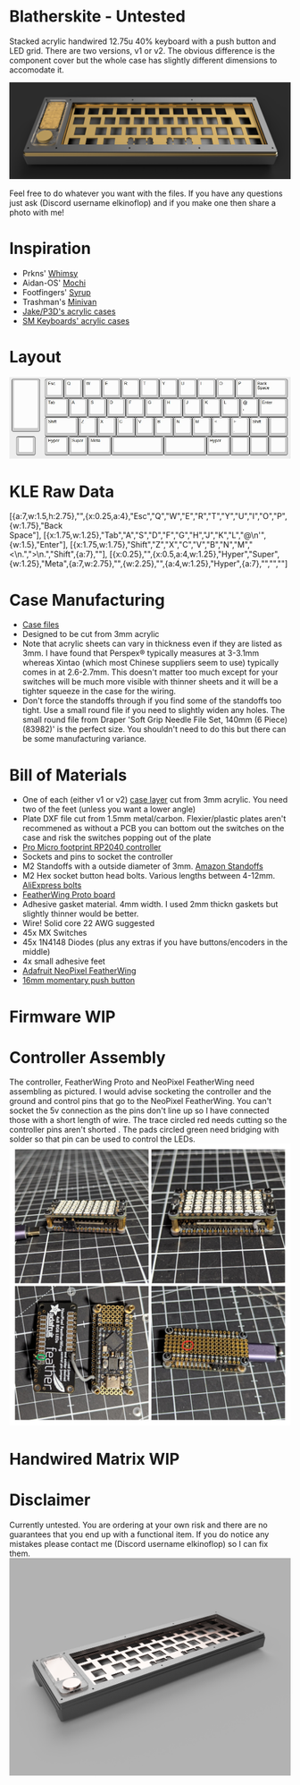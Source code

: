 # Blatherskite - Untested
Stacked acrylic handwired 12.75u 40% keyboard with a push button and LED grid. There are two versions, v1 or v2. The obvious difference is the component cover but the whole case has slightly different dimensions to accomodate it.

<img src="https://github.com/ElKinoflop/Blatherskite/blob/main/images/Blatherskite%20Render%20(1).png" alt="Blatherskite Render">

Feel free to do whatever you want with the files. If you have any questions just ask (Discord username elkinoflop) and if you make one then share a photo with me!

<h1>Inspiration</h1>
<ul>
  <li>Prkns' <a href="https://geekhack.org/index.php?topic=105358.0">Whimsy</a></li>
  <li>Aidan-OS' <a href="https://github.com/Aidan-OS/Mochi40" target="_blank">Mochi</a></li>
  <li>Footfingers' <a href="https://geekhack.org/index.php?topic=115295.0" target="_blank">Syrup</a></li>
  <li>Trashman's <a href="https://trashman.wiki/keyboards/minivan">Minivan</a></li>
  <li><a href="https://p3dstore.notion.site/P3Dstore-Open-Source-Project-List-6e85900337294e769fb7b8fa68d68f27">Jake/P3D's acrylic cases</a></li>
  <li><a href="https://smkeyboards.com/">SM Keyboards' acrylic cases</a></li>
</ul>

<h1>Layout</h1>
<img src="https://github.com/ElKinoflop/Blatherskite/blob/main/images/Blatherskite%20KLE.jpg" alt="Blatherskite Layout">

<h1>KLE Raw Data</h1>
[{a:7,w:1.5,h:2.75},"",{x:0.25,a:4},"Esc","Q","W","E","R","T","Y","U","I","O","P",{w:1.75},"Back<br>Space"],
[{x:1.75,w:1.25},"Tab","A","S","D","F","G","H","J","K","L","@\n'",{w:1.5},"Enter"],
[{x:1.75,w:1.75},"Shift","Z","X","C","V","B","N","M","<\n.",">\n.","Shift",{a:7},""],
[{x:0.25},"",{x:0.5,a:4,w:1.25},"Hyper","Super",{w:1.25},"Meta",{a:7,w:2.75},"",{w:2.25},"",{a:4,w:1.25},"Hyper",{a:7},"","",""]

<h1>Case Manufacturing</h1>
<ul>
  <li><a href="https://github.com/ElKinoflop/Blatherskite/tree/main/case%20files" target="_blank">Case files</a></li>
  <li>Designed to be cut from 3mm acrylic</li>
  <li>Note that acrylic sheets can vary in thickness even if they are listed as 3mm. I have found that Perspex® typically measures at 3-3.1mm whereas Xintao (which most Chinese suppliers seem to use) typically comes in at 2.6-2.7mm. This doesn't matter too much except for your switches will be much more visible with thinner sheets and it will be a tighter squeeze in the case for the wiring.</li>
  <li>Don't force the standoffs through if you find some of the standoffs too tight. Use a small round file if you need to slightly widen any holes. The small round file from Draper 'Soft Grip Needle File Set, 140mm (6 Piece) (83982)' is the perfect size. You shouldn't need to do this but there can be some manufacturing variance.</li>
</ul>

<h1>Bill of Materials</h1>
<ul>
  <li>One of each (either v1 or v2) <a href="https://github.com/ElKinoflop/Blatherskite/tree/main/case%20files" target="_blank">case layer</a> cut from 3mm acrylic. You need two of the feet (unless you want a lower angle)</li>
  <li>Plate DXF file cut from 1.5mm metal/carbon. Flexier/plastic plates aren't recommened as without a PCB you can bottom out the switches on the case and risk the switches popping out of the plate</li>
  <li><a href="https://mechboards.co.uk/products/pro-micro-5v?_pos=2&_sid=c64ff0323&_ss=r" target="_blank">Pro Micro footprint RP2040 controller</a></li>
  <li>Sockets and pins to socket the controller</li>
  <li>M2 Standoffs with a outside diameter of 3mm. <a href="https://amzn.eu/d/8H1HG6Y" target="_blank">Amazon Standoffs</a></li></li>
  <li>M2 Hex socket button head bolts. Various lengths between 4-12mm. <a href="https://www.aliexpress.com/item/32969042589.html" target="_blank">AliExpress bolts</a></li>
  <li><a href="https://www.adafruit.com/product/2884" target="_blank">FeatherWing Proto board</a></li>
  <li>Adhesive gasket material. 4mm width. I used 2mm thickn gaskets but slightly thinner would be better.</li>
  <li>Wire! Solid core 22 AWG suggested</li>
  <li>45x MX Switches</li>
  <li>45x 1N4148 Diodes (plus any extras if you have buttons/encoders in the middle)</li>
  <li>4x small adhesive feet</li>
  <li><a href="https://www.adafruit.com/product/2945" target="_blank">Adafruit NeoPixel FeatherWing</a></li>
  <li><a href="https://www.aliexpress.com/item/1005004920346156.html" target="_blank">16mm momentary push button</a></li>
</ul>

<h1>Firmware WIP</h1>

<h1>Controller Assembly</h1>
The controller, FeatherWing Proto and NeoPixel FeatherWing need assembling as pictured. I would advise socketing the controller and the ground and control pins that go to the NeoPixel FeatherWing. You can't socket the 5v connection as the pins don't line up so I have connected those with a short length of wire. The trace circled red needs cutting so the controller pins aren't shorted . The pads circled green need bridging with solder so that pin can be used to control the LEDs.
<img src="https://github.com/ElKinoflop/Blatherskite/blob/main/images/Featherwing%20Assembly.jpg" alt="Controller Assembly">

<h1>Handwired Matrix WIP</h1>

<h1>Disclaimer</h1>
Currently untested. You are ordering at your own risk and there are no guarantees that you end up with a functional item. If you do notice any mistakes please contact me (Discord username elkinoflop) so I can fix them.

<img src="https://github.com/ElKinoflop/Blatherskite/blob/main/images/Blatherskite%20Render%20(2).png" alt="Blatherskite Render">
